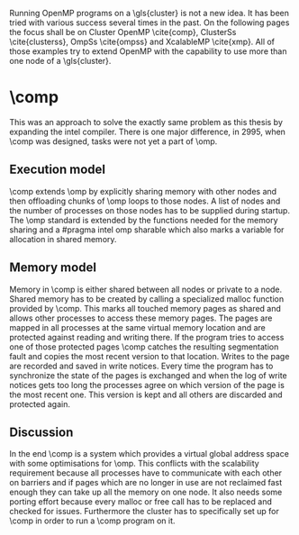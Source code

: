 Running OpenMP programs on a \gls{cluster} is not a new idea.
It has been tried with various success several times in the past.
On the following pages the focus shall be on Cluster OpenMP \cite{comp}, ClusterSs \cite{clusterss}, 
OmpSs \cite{ompss} and XcalableMP \cite{xmp}.
All of those examples try to extend OpenMP with the capability to use more than one node of a \gls{cluster}.

# \comp
This was an approach to solve the exactly same problem as this thesis by expanding the intel compiler.
There is one major difference, in 2995, when \comp was designed, tasks were not yet a part of \omp.

## Execution model
\comp extends \omp by explicitly sharing memory with other nodes and then offloading chunks of \omp loops to those nodes.
A list of nodes and the number of processes on those nodes has to be supplied during startup.
The \omp standard is extended by the functions needed for the memory sharing and a \#pragma intel omp sharable
which also marks a variable for allocation in shared memory.

## Memory model
Memory in \comp is either shared between all nodes or private to a node.
Shared memory has to be created by calling a specialized malloc function provided by \comp.
This marks all touched memory pages as shared and allows other processes to access these memory pages.
The pages are mapped in all processes at the same virtual memory location and are protected against reading and writing
there.
If the program tries to access one of those protected pages \comp catches the resulting segmentation fault and copies
the most recent version to that location.
Writes to the page are recorded and saved in write notices.
Every time the program has to synchronize the state of the pages is exchanged and when the log of write notices gets
too long the processes agree on which version of the page is the most recent one.
This version is kept and all others are discarded and protected again.

##  Discussion
In the end \comp is a system which provides a virtual global address space with some optimisations for \omp.
This conflicts with the scalability requirement because all processes have to communicate with each other on
barriers and if pages which are no longer in use are not reclaimed fast enough they can take up all the memory on
one node.
It also needs some porting effort because every malloc or free call has to be replaced and checked for issues.
Furthermore the cluster has to specifically set up for \comp in order to run a \comp program on it.